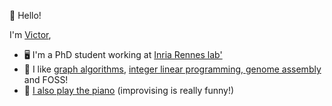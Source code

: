 👋 Hello!

I'm [Victor](https://vepain.gitlab.io/), 
- 🖥️ I'm a PhD student working at [Inria Rennes lab'](https://gatb.inria.fr/about/)
- 🧬 I like [graph algorithms](https://hal.inria.fr/hal-03815190), [integer linear programming, genome assembly](https://hal.inria.fr/hal-03684406) and FOSS! 
- 🎹 [I also play the piano](https://www.youtube.com/@professeurchep) (improvising is really funny!) 

<!---
vepain/vepain is a ✨ special ✨ repository because its `README.md` (this file) appears on your GitHub profile.
You can click the Preview link to take a look at your changes.
--->
